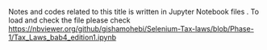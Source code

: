 Notes and codes related to this title is written in Jupyter Notebook files .
To load and check the file please check https://nbviewer.org/github/gishamohebi/Selenium-Tax-laws/blob/Phase-1/Tax_Laws_bab4_edition1.ipynb 